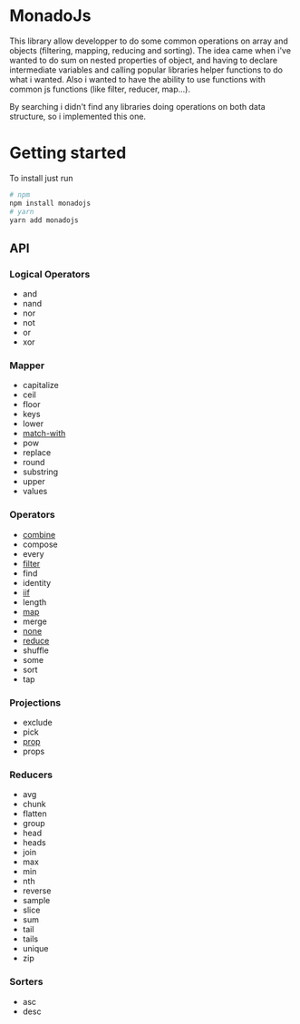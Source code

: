 # MonadoJs

This library allow developper to do some common operations on array and objects (filtering, mapping, reducing and sorting).
The idea came when i've wanted to do sum on nested properties of object, and having to declare intermediate variables and calling popular libraries helper functions to do what i wanted. Also i wanted to have the ability to use functions with common js functions (like filter, reducer, map...).

By searching i didn't find any libraries doing operations on both data structure, so i implemented this one.

# Getting started
To install just run
```bash
# npm
npm install monadojs
# yarn
yarn add monadojs
```

## API
### Logical Operators
- and
- nand
- nor
- not
- or
- xor

### Mapper
- capitalize
- ceil
- floor
- keys
- lower
- [match-with](examples/matchWith/index.md)
- pow
- replace
- round
- substring
- upper
- values

### Operators
- [combine](examples/combine/index.md)
- compose
- every
- [filter](examples/filter/index.md)
- find
- identity
- [iif](examples/iif/index.md)
- length
- [map](examples/map/index.md)
- merge
- [none](examples/none/index.md)
- [reduce](examples/reduce/index.md)
- shuffle
- some
- sort
- tap

### Projections
- exclude
- pick
- [prop](examples/prop/index.md)
- props

### Reducers
- avg
- chunk
- flatten
- group
- head
- heads
- join
- max
- min
- nth
- reverse
- sample
- slice
- sum
- tail
- tails
- unique
- zip

### Sorters
- asc
- desc
